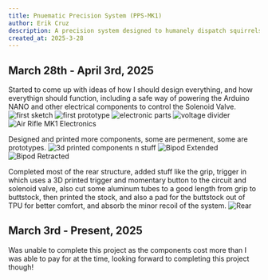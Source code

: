 ```yaml
---
title: Pnuematic Precision System (PPS-MK1)
author: Erik Cruz
description: A precision system designed to humanely dispatch squirrels on private property who are destroying my property and my garden, all done legally and ethiclly
created_at: 2025-3-28
---
```


## March 28th - April 3rd, 2025
Started to come up with ideas of how I should design everything, and how everythign should function, including a safe way of powering the Arduino NANO and other electrical components to control the Solenoid Valve.
![first sketch](https://github.com/user-attachments/assets/d874db80-838c-4f01-9d63-5c040f64a9f1)
![first prototype](https://github.com/user-attachments/assets/23172da3-ec70-4eed-981c-51003b49a6fb)
![electronic parts](https://github.com/user-attachments/assets/0126d33a-1849-4a74-8fa7-2628983b384f)
![voltage divider](https://github.com/user-attachments/assets/df0ad2d7-d3d8-4dd2-a391-22f0aae6e215)
![Air Rifle MK1 Electronics](https://github.com/user-attachments/assets/816acd7b-dbca-4478-9467-6d0a2360fcb4)

Designed and printed more components, some are permenent, some are prototypes.
![3d printed components n stuff](https://github.com/user-attachments/assets/26a9ec28-5816-4776-8c24-4851ce36ef81)
![Bipod Extended](https://github.com/user-attachments/assets/53178bda-7fa7-4c4e-a31c-a5edd2364e7a)
![Bipod Retracted](https://github.com/user-attachments/assets/c068dfc3-da5c-420d-bb31-56b5b156998a)

Completed most of the rear structure, added stuff like the grip, trigger in which uses a 3D printed trigger and momentary button to the circuit and solenoid valve, also cut some aluminum tubes to a good length from grip to buttstock, then printed the stock, and also a pad for the buttstock out of TPU for better comfort, and absorb the minor recoil of the system.
![Rear](https://github.com/user-attachments/assets/254bff8c-868a-44c3-9c52-2153daca8dab)

## March 3rd - Present, 2025

Was unable to complete this project as the components cost more than I was able to pay for at the time, looking forward to completing this project though!







